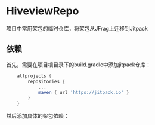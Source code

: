 # HiveviewRepo
项目中常用架包的临时仓库，将架包从JFrag上迁移到Jitpack

## 依赖
首先，需要在项目根目录下的build.gradle中添加jitpack仓库：
```groovy
	allprojects {
		repositories {
			...
			maven { url 'https://jitpack.io' }
		}
	}
```

然后添加具体的架包依赖：
